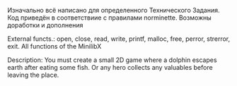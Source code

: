 Изначально всё написано для определенного Технического Задания. Код приведён в соответствиие с правилами norminette. Возможны доработки и дополнения

External functs.: open, close, read, write, printf, malloc, free, perror, strerror, exit. All functions of the MinilibX

Description: You must create a small 2D game where a dolphin escapes earth after eating some fish. Or any hero collects any valuables before leaving the place.
